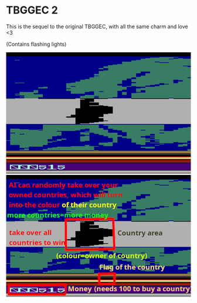 # TBGGEC 2

This is the sequel to the original TBGGEC, with all the same charm and love <3

(Contains flashing lights)

![Gameplay](https://raw.githubusercontent.com/wxwisiasdf/TBGGEC/main/IMG0.png)
![Gameplay + One of the best picture editions of all time](https://raw.githubusercontent.com/wxwisiasdf/TBGGEC/main/IMG1.png)

